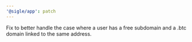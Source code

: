 ```yaml
---
'@sigle/app': patch
---
```


Fix to better handle the case where a user has a free subdomain and a .btc domain linked to the same address.
